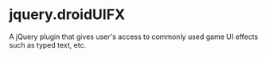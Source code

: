 # jquery.droidUIFX
A jQuery plugin that gives user's access to commonly used game UI effects such as typed text, etc.
